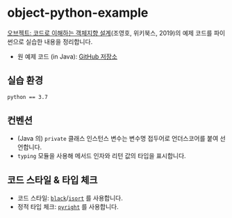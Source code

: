 # object-python-example

[오브젝트: 코드로 이해하는 객체지향 설계](https://wikibook.co.kr/object/)(조영호, 위키북스, 2019)의 예제 코드를 파이썬으로 실습한 내용을 정리합니다.

- 원 예제 코드 (in Java): [GitHub 저장소](https://github.com/eternity-oop/object)

## 실습 환경
```bash
python == 3.7
```


## 컨벤션
- (Java 의) `private` 클래스 인스턴스 변수는 변수명 접두어로 언더스코어를 붙여 선언합니다.
- `typing` 모듈을 사용해 메서드 인자와 리턴 값의 타입을 표시합니다.


## 코드 스타일 & 타입 체크
- 코드 스타일: [`black`](https://github.com/psf/black)/[`isort`](https://github.com/timothycrosley/isort) 를 사용합니다.
- 정적 타입 체크: [`pyright`](https://github.com/microsoft/pyright) 를 사용합니다.
